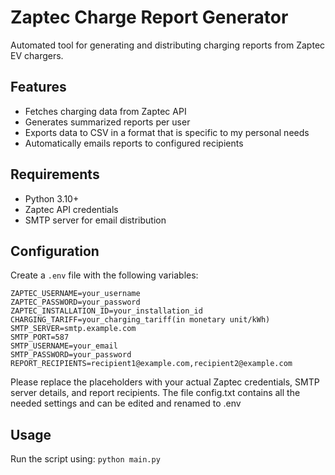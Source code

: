 # Zaptec Charge Report Generator

Automated tool for generating and distributing charging reports from Zaptec EV chargers.

## Features
- Fetches charging data from Zaptec API
- Generates summarized reports per user
- Exports data to CSV in a format that is specific to my personal needs
- Automatically emails reports to configured recipients

## Requirements
- Python 3.10+
- Zaptec API credentials
- SMTP server for email distribution

## Configuration
Create a `.env` file with the following variables:
```env
ZAPTEC_USERNAME=your_username
ZAPTEC_PASSWORD=your_password
ZAPTEC_INSTALLATION_ID=your_installation_id
CHARGING_TARIFF=your_charging_tariff(in monetary unit/kWh)
SMTP_SERVER=smtp.example.com
SMTP_PORT=587
SMTP_USERNAME=your_email
SMTP_PASSWORD=your_password
REPORT_RECIPIENTS=recipient1@example.com,recipient2@example.com
```
Please replace the placeholders with your actual Zaptec credentials, SMTP server details, and report recipients.
The file config.txt contains all the needed settings and can be edited and renamed to .env

## Usage
Run the script using: `python main.py`
